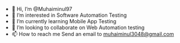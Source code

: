 - 👋 Hi, I’m @Muhaiminul97
- 👀 I’m interested in Software Automation Testing
- 🌱 I’m currently learning Mobile App Testing
- 💞️ I’m looking to collaborate on Web Automation testing
- 📫 How to reach me Send an email to muhaiminul3048@gmail.com

<!---
Muhaiminul97/Muhaiminul97 is a ✨ special ✨ repository because its `README.md` (this file) appears on your GitHub profile.
You can click the Preview link to take a look at your changes.
--->
